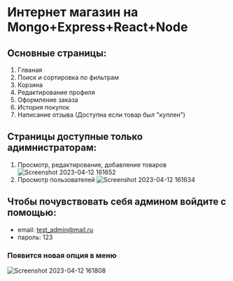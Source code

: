 # Интернет магазин на Mongo+Express+React+Node 
## Основные страницы: 
1. Глваная
2. Поиск и сортировка по фильтрам
3. Корзина
4. Редактирование профиля
5. Оформление заказа
6. История покупок
7. Написание отзыва (Доступна если товар был "куплен")

## Страницы доступные только адимнистраторам:
1. Просмотр, редактирование, добавление товаров
![Screenshot 2023-04-12 161652](https://user-images.githubusercontent.com/99252404/231437027-b47e1d5d-c8bf-447f-a109-bcade0167fb2.png)
2. Просмотр пользователей
![Screenshot 2023-04-12 161634](https://user-images.githubusercontent.com/99252404/231436972-67434c16-4b29-4d00-b443-0b205b537547.png)


## Чтобы почувствовать себя админом войдите с помощью:
- email: test_admin@mail.ru 
- пароль: 123

### Появится новая опция в меню

![Screenshot 2023-04-12 161808](https://user-images.githubusercontent.com/99252404/231437884-6504d47d-741f-46ed-ba23-0877aa12512b.png)
